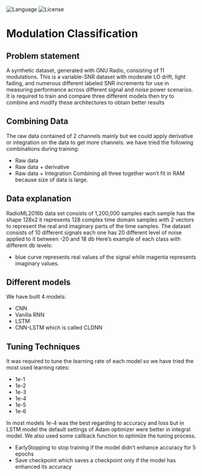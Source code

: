 ![Language](https://img.shields.io/badge/language-Python%20-blue.svg)
![License](https://img.shields.io/badge/License-MIT%20-red.svg)

# Modulation Classification

## Problem statement
  A synthetic dataset, generated with GNU Radio, consisting of 11 modulations.
  This is a variable-SNR dataset with moderate LO drift, light fading, and numerous
  different labeled SNR increments for use in measuring performance across
  different signal and noise power scenarios. It is required to train and compare
  three different models then try to combine and modify these architectures to
  obtain better results
## Combining Data
  The raw data contained of 2 channels mainly but we could apply derivative or
  integration on the data to get more channels.
  we have tried the following combinations during training:
  * Raw data
  * Raw data + derivative
  * Raw data + Integration
  Combining all three together won’t fit in RAM because size of data is large.
## Data explanation
  RadioML2016b data set consists of 1,200,000 samples each sample has the shape
  128x2 it represents 128 complex time domain samples with 2 vectors to represent
  the real and imaginary parts of the time samples.
  The dataset consists of 10 different signals each one has 20 different level of noise
  applied to it between -20 and 18 db Here’s example of each class with different
  db levels:
  - blue curve represents real values of the signal while magenta represents imaginary
  values.
  ## Different models
  We have built 4 models:
  * CNN
  * Vanilla RNN
  * LSTM
  * CNN-LSTM which is called CLDNN
 ## Tuning Techniques
  It was required to tune the learning rate of each model so we have tried the
  most used learning rates:
  * 1e-1
  * 1e-2
  * 1e-3
  * 1e-4
  * 1e-5
  * 1e-6
  
  In most models 1e-4 was the best regarding to accuracy and loss but in LSTM
  model the default settings of Adam optimizer were better in integral model.
  We also used some callback function to optimize the tuning process.
  * EarlyStopping to stop training if the model didn’t enhance accuracy for 5
  epochs
  * Save checkpoint which saves a checkpoint only if the model has enhanced
  its accuracy
